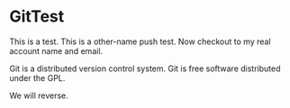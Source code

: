 # GitTest

This is a test.
This is a other-name push test.
Now checkout to my real account name and email.

Git is a distributed version control system.
Git is free software distributed under the GPL.

We will reverse.